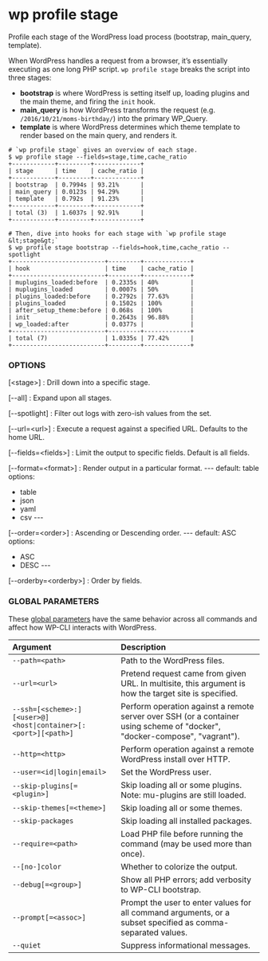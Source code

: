 # wp profile stage

Profile each stage of the WordPress load process (bootstrap, main_query, template).

When WordPress handles a request from a browser, it’s essentially executing as one long PHP script. `wp profile stage` breaks the script into three stages:

* **bootstrap** is where WordPress is setting itself up, loading plugins and the main theme, and firing the `init` hook.
* **main_query** is how WordPress transforms the request (e.g. `/2016/10/21/moms-birthday/`) into the primary WP_Query.
* **template** is where WordPress determines which theme template to render based on the main query, and renders it.

```
# `wp profile stage` gives an overview of each stage.
$ wp profile stage --fields=stage,time,cache_ratio
+------------+---------+-------------+
| stage      | time    | cache_ratio |
+------------+---------+-------------+
| bootstrap  | 0.7994s | 93.21%      |
| main_query | 0.0123s | 94.29%      |
| template   | 0.792s  | 91.23%      |
+------------+---------+-------------+
| total (3)  | 1.6037s | 92.91%      |
+------------+---------+-------------+

# Then, dive into hooks for each stage with `wp profile stage &lt;stage&gt;`
$ wp profile stage bootstrap --fields=hook,time,cache_ratio --spotlight
+--------------------------+---------+-------------+
| hook                     | time    | cache_ratio |
+--------------------------+---------+-------------+
| muplugins_loaded:before  | 0.2335s | 40%         |
| muplugins_loaded         | 0.0007s | 50%         |
| plugins_loaded:before    | 0.2792s | 77.63%      |
| plugins_loaded           | 0.1502s | 100%        |
| after_setup_theme:before | 0.068s  | 100%        |
| init                     | 0.2643s | 96.88%      |
| wp_loaded:after          | 0.0377s |             |
+--------------------------+---------+-------------+
| total (7)                | 1.0335s | 77.42%      |
+--------------------------+---------+-------------+
```

### OPTIONS

[&lt;stage&gt;]
: Drill down into a specific stage.

[\--all]
: Expand upon all stages.

[\--spotlight]
: Filter out logs with zero-ish values from the set.

[\--url=&lt;url&gt;]
: Execute a request against a specified URL. Defaults to the home URL.

[\--fields=&lt;fields&gt;]
: Limit the output to specific fields. Default is all fields.

[\--format=&lt;format&gt;]
: Render output in a particular format.
\---
default: table
options:
  - table
  - json
  - yaml
  - csv
\---

[\--order=&lt;order&gt;]
: Ascending or Descending order.
\---
default: ASC
options:
  - ASC
  - DESC
\---

[\--orderby=&lt;orderby&gt;]
: Order by fields.

### GLOBAL PARAMETERS

These [global parameters](https://make.wordpress.org/cli/handbook/config/) have the same behavior across all commands and affect how WP-CLI interacts with WordPress.

| **Argument**    | **Description**              |
|:----------------|:-----------------------------|
| `--path=<path>` | Path to the WordPress files. |
| `--url=<url>` | Pretend request came from given URL. In multisite, this argument is how the target site is specified. |
| `--ssh=[<scheme>:][<user>@]<host\|container>[:<port>][<path>]` | Perform operation against a remote server over SSH (or a container using scheme of "docker", "docker-compose", "vagrant"). |
| `--http=<http>` | Perform operation against a remote WordPress install over HTTP. |
| `--user=<id\|login\|email>` | Set the WordPress user. |
| `--skip-plugins[=<plugin>]` | Skip loading all or some plugins. Note: mu-plugins are still loaded. |
| `--skip-themes[=<theme>]` | Skip loading all or some themes. |
| `--skip-packages` | Skip loading all installed packages. |
| `--require=<path>` | Load PHP file before running the command (may be used more than once). |
| `--[no-]color` | Whether to colorize the output. |
| `--debug[=<group>]` | Show all PHP errors; add verbosity to WP-CLI bootstrap. |
| `--prompt[=<assoc>]` | Prompt the user to enter values for all command arguments, or a subset specified as comma-separated values. |
| `--quiet` | Suppress informational messages. |
